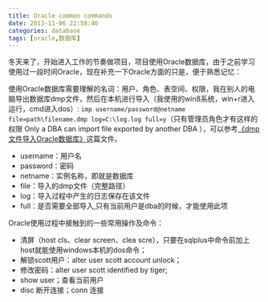 ```yaml
---
title: Oracle common commands
date: 2013-11-06 22:58:46
categories: database
tags: [oracle,数据库]
---
```

冬天来了，开始进入工作的节奏做项目，项目使用Oracle数据库，由于之前学习使用过一段时间Oracle，现在补充一下Oracle方面的只是，便于熟悉记忆：

使用Oracle数据库需要理解的名词：用户、角色、表空间、权限，我在别人的电脑导出数据库dmp文件，然后在本机进行导入（我使用的win8系统，win+r进入运行，cmd进入dos）:
`imp username/password@netname file=path\filename.dmp log=C:\log.log full=y`（只有管理员角色才有这样的权限 Only a DBA can import file exported by another DBA ），可以参考<a href="http://wenku.baidu.com/view/4ad1d162caaedd3383c4d35d.html">《dmp文件导入Oracle数据库》</a>这篇文件。

+ username：用户名
+ password：密码
+ netname：实例名称，即就是数据库
+ file：导入的dmp文件（完整路径）
+ log：导入过程中产生的日志保存在该文件
+ full：是否需要全部导入,只有当前用户是dba的时候，才能使用此项 

Oracle使用过程中接触到的一些常用操作及命令：

- 清屏（host cls、clear screen、clea scre），只要在sqlplus中命令前加上host就能使用windows本机的dos命令；
- 解锁scott用户：alter user scott account unlock；
- 修改密码：alter user scott identified by tiger;
- show user；查看当前用户
- disc 断开连接；conn 连接